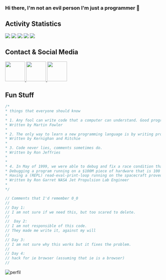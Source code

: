 ### Hi there, I'm not an evil person I'm just a programmer 👋

## Activity Statistics
<!--
comentado hasta momento de contribuir a la comunidad XD
[![GitHub Streak](https://github-readme-streak-stats-fork.vercel.app?user=neveras&theme=highcontrast&hide_border=true)](https://git.io/streak-stats)
-->

![](http://github-profile-summary-cards.vercel.app/api/cards/profile-details?username=neverkas&theme=dracula) 
![](http://github-profile-summary-cards.vercel.app/api/cards/repos-per-language?username=neverkas&theme=dracula)
![](http://github-profile-summary-cards.vercel.app/api/cards/most-commit-language?username=neverkas&theme=dracula) 
![](http://github-profile-summary-cards.vercel.app/api/cards/stats?username=neverkas&theme=dracula)
![](http://github-profile-summary-cards.vercel.app/api/cards/productive-time?username=neverkas&theme=dracula&utcOffset=8) 

## Contact & Social Media
  <a href="https://coding-stuff.zulipchat.com/#narrow/stream/413960-general" target="blank">
    <img height="64" width="64" src="https://cdn.simpleicons.org/zulip/green" />
  </a>
  <a href="https://linux.social/@neverkas" target="blank">
    <img height="64" width="64" src="https://cdn.simpleicons.org/mastodon/purple" />
  </a>
  <a href="mailto:neverkas@proton.me" target="blank">
    <img height="64" width="64" src="https://cdn.simpleicons.org/proton/darkpurple" />
  </a>

## Fun Stuff

```javascript
/*
* things that everyone should know
*
* 1. Any fool can write code that a computer can understand. Good programmers write code that humans can understand.
* Written by Martin Fowler 
*
* 2. The only way to learn a new programming language is by writing programs in it.
* Written by Kernighan and Ritchie
*
* 3. Code never lies, comments sometimes do.
* Written by Ron Jeffries
*
*
* 4. In May of 1999, we were able to debug and fix a race condition that had not shown up during ground testing.
* Debugging a program running on a $100M piece of hardware that is 100 million km away is an interesting experience.
* Having a (REPL) read-eval-print-loop running on the spacecraft proved invaluable in finding and fixing the problem.
* Written by Ron Garret NASA Jet Propulsion Lab Engineer
*
*/
```

```javascript
// Comments that I'd remember 0_0
//
// Day 1:
// I am not sure if we need this, but too scared to delete. 
//
//  Day 2:
// I am not responsible of this code.
// They made me write it, against my will
//
// Day 3:
// I am not sure why this works but it fixes the problem. 
//
// Day 4:
// hack for ie browser (assuming that ie is a browser)
//
```

![perfil](https://user-images.githubusercontent.com/1643177/154865916-b6f8f12c-fee4-43fb-8b35-0b0128d439a8.gif)
